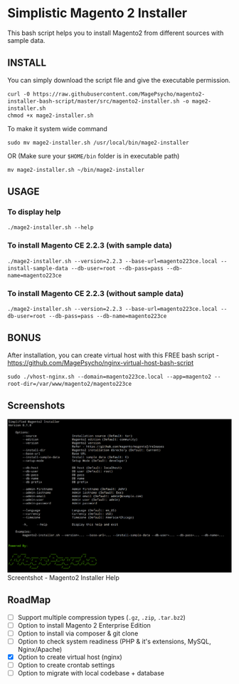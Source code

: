 # Simplistic Magento 2 Installer

This bash script helps you to install Magento2 from different sources with sample data.


## INSTALL
You can simply download the script file and give the executable permission.
```
curl -0 https://raw.githubusercontent.com/MagePsycho/magento2-installer-bash-script/master/src/magento2-installer.sh -o mage2-installer.sh
chmod +x mage2-installer.sh
```

To make it system wide command
```
sudo mv mage2-installer.sh /usr/local/bin/mage2-installer
```
OR (Make sure your `$HOME/bin` folder is in executable path)
```
mv mage2-installer.sh ~/bin/mage2-installer
```

## USAGE
### To display help
```
./mage2-installer.sh --help
```

### To install Magento CE 2.2.3 (with sample data)
```
./mage2-installer.sh --version=2.2.3 --base-url=magento223ce.local --install-sample-data --db-user=root --db-pass=pass --db-name=magento223ce
```

### To install Magento CE 2.2.3 (without sample data)
```
./mage2-installer.sh --version=2.2.3 --base-url=magento223ce.local --db-user=root --db-pass=pass --db-name=magento223ce
```

## BONUS
After installation, you can create virtual host with this FREE bash script - 
https://github.com/MagePsycho/nginx-virtual-host-bash-script
```
sudo ./vhost-nginx.sh --domain=magento223ce.local --app=magento2 --root-dir=/var/www/magento2/magento223ce
```

## Screenshots
![Mage2Backup Help](https://github.com/MagePsycho/magento2-installer-bash-script/raw/master/docs/magento2-installer-bash-script-help.png "Magento2 Installer Help")
Screentshot - Magento2 Installer Help

## RoadMap
 - [ ] Support multiple compression types (`.gz`, `.zip`, `.tar.bz2`)
 - [ ] Option to install Magento 2 Enterprise Edition
 - [ ] Option to install via composer & git clone
 - [ ] Option to check system readiness (PHP & it's extensions, MySQL, Nginx/Apache)
 - [X] Option to create virtual host (nginx)
 - [ ] Option to create crontab settings
 - [ ] Option to migrate with local codebase + database
